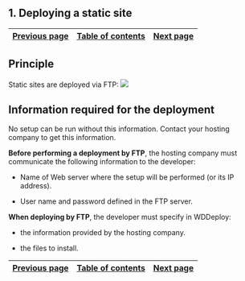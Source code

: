 
## 1. Deploying a static site
			

| [Previous page](../Concepts_WB/1410087482.md) | [Table of contents](../Concepts_WB/1410087102.md) | [Next page](../Concepts_WB/1410087483.md) |
| --- | --- | --- |



<a name="NOTE1"></a>
<a name="NOTE1_1"></a>


## Principle
<a name="principle_ELTTEXTE000103"></a>
Static sites are deployed via FTP:
![](https://doc.pcsoft.fr/en-US/images/image.awp?langid=3&name=P7-D%E9ploiement%20d'un%20site%20statique.gif)


<a name="NOTE2"></a>
<a name="NOTE2_1"></a>


## Information required for the deployment
<a name="information_required_for_the_deployment_ELTTEXTE000127"></a>
No setup can be run without this information. Contact your hosting company to get this information.

**Before performing a deployment by FTP**, the hosting company must communicate the following information to the developer:

- Name of Web server where the setup will be performed (or its IP address).

- User name and password defined in the FTP server.




**When deploying by FTP**, the developer must specify in WDDeploy:

- the information provided by the hosting company.

- the files to install.




| [Previous page](../Concepts_WB/1410087482.md) | [Table of contents](../Concepts_WB/1410087102.md) | [Next page](../Concepts_WB/1410087483.md) |
| --- | --- | --- |




